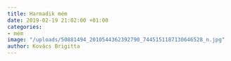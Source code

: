 ```yaml
---
title: Harmadik mém
date: 2019-02-19 21:02:00 +01:00
categories:
- mém
image: "/uploads/50881494_2010544362392790_7445151187130646528_n.jpg"
author: Kovács Brigitta
---
```


